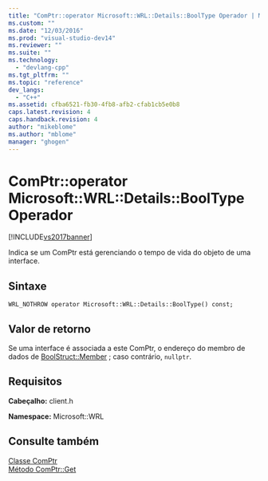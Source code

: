 ```yaml
---
title: "ComPtr::operator Microsoft::WRL::Details::BoolType Operador | Microsoft Docs"
ms.custom: ""
ms.date: "12/03/2016"
ms.prod: "visual-studio-dev14"
ms.reviewer: ""
ms.suite: ""
ms.technology: 
  - "devlang-cpp"
ms.tgt_pltfrm: ""
ms.topic: "reference"
dev_langs: 
  - "C++"
ms.assetid: cfba6521-fb30-4fb8-afb2-cfab1cb5e0b8
caps.latest.revision: 4
caps.handback.revision: 4
author: "mikeblome"
ms.author: "mblome"
manager: "ghogen"
---
```

# ComPtr::operator Microsoft::WRL::Details::BoolType Operador
[!INCLUDE[vs2017banner](../assembler/inline/includes/vs2017banner.md)]

Indica se um ComPtr está gerenciando o tempo de vida do objeto de uma interface.  
  
## Sintaxe  
  
```  
WRL_NOTHROW operator Microsoft::WRL::Details::BoolType() const;  
```  
  
## Valor de retorno  
 Se uma interface é associada a este ComPtr, o endereço do membro de dados de [BoolStruct::Member](../Topic/BoolStruct::Member%20Data%20Member.md) ; caso contrário, `nullptr`.  
  
## Requisitos  
 **Cabeçalho:** client.h  
  
 **Namespace:** Microsoft::WRL  
  
## Consulte também  
 [Classe ComPtr](../windows/comptr-class.md)   
 [Método ComPtr::Get](../windows/comptr-get-method.md)